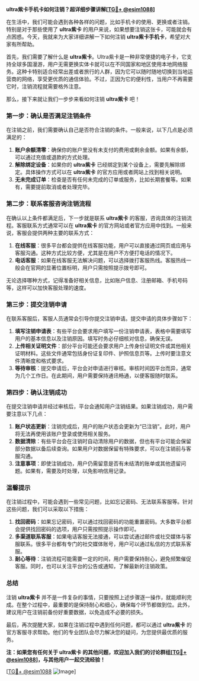 **ultra紫卡手机卡如何注销？超详细步骤讲解[[TG💪+ @esim1088](https://t.me/s/esim1088)]**

在生活中，我们可能会遇到各种各样的问题，比如手机卡的使用、更换或者注销。特别是对于那些使用了 **ultra紫卡** 的用户来说，如果想要注销这张卡，可能就会有点困惑。今天，我就来为大家详细讲解一下如何注销 **ultra紫卡手机卡**，希望对大家有所帮助。

首先，我们需要了解什么是 **ultra紫卡**。Ultra紫卡是一种非常便捷的电子卡，它支持全球多国漫游，用户无需更换实体卡就可以在不同国家和地区使用本地网络服务。这种卡特别适合经常出差或者旅行的人群，因为它可以随时随地切换到当地运营商的网络，享受更优质的通信体验。不过，正因为它的便利性，当用户不再需要它时，注销流程就需要格外注意。

那么，接下来就让我们一步步来看如何注销 **ultra紫卡** 吧！

### 第一步：确认是否满足注销条件

在注销之前，我们需要确认自己是否符合注销的条件。一般来说，以下几点是必须满足的：

1. **账户余额清零**：确保你的账户里没有未支付的费用或剩余金额。如果有余额，可以通过充值或退款的方式处理。
2. **解除绑定设备**：如果你的 **ultra紫卡** 已经绑定到某个设备上，需要先解除绑定。具体操作方式可以在 **ultra紫卡** 的官方应用或者网站上找到相关说明。
3. **无未完成订单**：检查是否有任何未完成的订单或服务，比如长期套餐等。如果有，需要提前取消或者处理完毕。

### 第二步：联系客服咨询注销流程

在确认以上条件都满足后，下一步就是联系 **ultra紫卡** 的客服，咨询具体的注销流程。客服联系方式通常可以在 **ultra紫卡** 的官方网站或者官方应用中找到。一般来说，客服会提供两种主要的联系方式：

1. **在线客服**：很多平台都会提供在线客服功能，用户可以直接通过网页或应用与客服沟通。这种方式比较方便，尤其是在用户不方便打电话的情况下。
2. **电话客服**：如果在线客服无法解决问题，可以选择拨打客服热线。客服热线一般会在官网的显著位置标明，用户只需按照提示拨号即可。

无论选择哪种方式，记得准备好相关信息，比如账户信息、注册邮箱、手机号码等，这样可以加快客服处理的速度。

### 第三步：提交注销申请

在联系客服后，客服人员通常会引导你提交注销申请。提交申请的具体步骤如下：

1. **填写注销申请表**：有些平台会要求用户填写一份注销申请表，表格中需要填写用户的基本信息以及注销原因。填写时务必仔细核对信息，确保无误。
2. **上传相关证明文件**：部分平台可能还会要求用户上传身份证明文件或其他相关证明材料。这些文件通常包括身份证复印件、护照信息页等。上传时要注意文件清晰度和格式要求。
3. **等待审核**：提交申请后，平台会对申请进行审核。审核时间因平台而异，通常为几个工作日。在此期间，用户需要保持通讯畅通，以便客服随时联系。

### 第四步：确认注销成功

在提交注销申请并经过审核后，平台会通知用户注销结果。如果注销成功，用户需要注意以下几点：

1. **账户状态更新**：注销完成后，用户的账户状态会更新为“已注销”。此时，用户将无法再使用该账户登录或使用相关服务。
2. **数据清除**：有些平台会在注销时自动清除用户的数据，但也有平台可能会保留部分数据以备后续查询。如果用户对数据保留有特殊要求，可以在注销前与客服沟通。
3. **注意事项**：即使注销成功，用户仍需留意是否有未结清的账单或其他遗留问题。如果有，需要及时处理，以免影响信用记录。

### 温馨提示

在注销过程中，可能会遇到一些常见问题，比如忘记密码、无法联系客服等。针对这些问题，我们可以采取以下措施：

1. **找回密码**：如果忘记密码，可以通过找回密码的功能重置密码。大多数平台都会提供找回密码的选项，用户只需按照提示操作即可。
2. **多渠道联系客服**：如果电话客服无法接通，可以尝试通过邮件或社交媒体与客服联系。很多平台都有专门的社交媒体账号，用户可以通过私信的方式联系客服。
3. **耐心等待**：注销流程可能需要一定的时间，用户需要保持耐心，避免频繁催促客服。同时，也可以关注平台的公告或通知，了解最新的注销政策。

### 总结

注销 **ultra紫卡** 并不是一件复杂的事情，只要按照上述步骤逐一操作，就能顺利完成。在整个过程中，最重要的是保持耐心和细心，确保每个环节都做到位。此外，建议用户在注销前备份好重要数据，以免造成不必要的损失。

最后，再次提醒大家，如果在注销过程中遇到任何问题，都可以通过 **ultra紫卡** 的官方客服寻求帮助。他们的专业团队会尽力解决您的疑问，为您提供最优质的服务。

**注：如果您有任何关于 **ultra紫卡** 的其他问题，欢迎加入我们的讨论群组[[TG💪+ @esim1088](https://t.me/s/esim1088)]，与其他用户一起交流经验！**

[[TG💪+ @esim1088](https://t.me/s/esim1088) ![Image](https://i.postimg.cc/4NQfJmqS/Snipaste-2025-05-13-00-14-12.png)]
